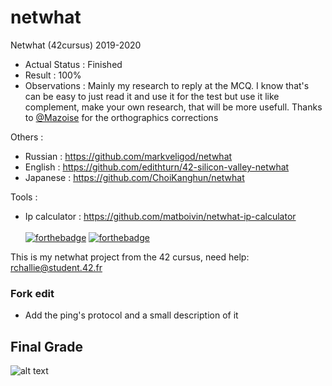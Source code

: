 # netwhat
Netwhat (42cursus) 2019-2020

- Actual Status : Finished
- Result        : 100%
- Observations : Mainly my research to reply at the MCQ. I know that's can be easy to just read it and use it for the test but use it like complement, make your own research, that will be more usefull. Thanks to [@Mazoise](https://github.com/Mazoise) for the orthographics corrections

Others :
  - Russian : https://github.com/markveligod/netwhat
  - English : https://github.com/edithturn/42-silicon-valley-netwhat
  - Japanese : https://github.com/ChoiKanghun/netwhat
  
Tools :
  - Ip calculator : https://github.com/matboivin/netwhat-ip-calculator<br/><br/>
[![forthebadge](https://forthebadge.com/images/badges/made-with-markdown.svg)](https://forthebadge.com)
[![forthebadge](https://forthebadge.com/images/badges/built-with-love.svg)](https://forthebadge.com)

This is my netwhat project from the 42 cursus,
need help:
rchallie@student.42.fr

### Fork edit

- Add the ping's protocol and a small description of it

## Final Grade
![alt text](https://i.imgur.com/rKy0zGM.png)
